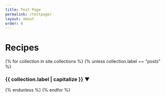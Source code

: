```yaml
---
title: Test Page
permalink: /testpage/
layout: about
order: 6
---
```

<html>
  <body>
    <h1>Recipes</h1>
    <div>
      {% for collection in site.collections %}
        {% unless collection.label == "posts" %}
          <h3 style="cursor: pointer;" onclick="toggleGrid('{{ collection.label }}')">
            {{ collection.label | capitalize }}
            <span id="{{ collection.label }}-caret" style="display: inline-block; transform: rotate(0deg); transition: transform 0.3s;">▼</span>
          </h3>
          <div id="{{ collection.label }}-grid" style="display: none; grid-template-columns: repeat(3, 1fr); gap: 10px;">
            {% for recipe in collection.docs %}
              <div style="text-align: center;">
                <a href="{{ recipe.url }}"><img src="{{ recipe.image }}" alt="{{ recipe.title }}" style="width: 200px; height: 250px;"></a>
                <p><a href="{{ recipe.url }}">{{ recipe.title }}</a></p>
              </div>
            {% endfor %}
          </div>
          <script>
            function toggleGrid(gridId) {
              const grid = document.getElementById(`${gridId}-grid`);
              const caret = document.getElementById(`${gridId}-caret`);
              if (grid.style.display === "none") {
                grid.style.display = "grid";
                caret.style.transform = "rotate(180deg)";
              } else {
                grid.style.display = "none";
                caret.style.transform = "rotate(0deg)";
              }
            }
          </script>
        {% endunless %}
      {% endfor %}
    </div>
  </body>
</html>
